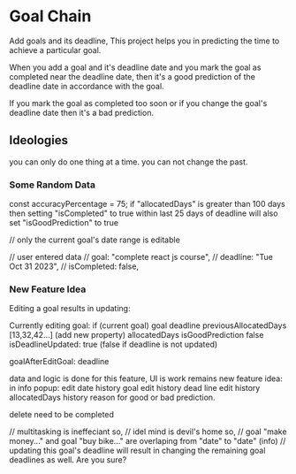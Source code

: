 # Goal Chain

Add goals and its deadline, This project helps you in predicting the time to achieve a particular goal.

When you add a goal and it's deadline date and you mark the goal as completed near the deadline date, then it's a good prediction of the deadline date in accordance with the goal.

If you mark the goal as completed too soon or if you change the goal's deadline date then it's a bad prediction.

## Ideologies

you can only do one thing at a time.
you can not change the past.

### Some Random Data

const accuracyPercentage = 75; if "allocatedDays" is greater than 100 days then setting "isCompleted" to true within last 25 days of deadline will also set "isGoodPrediction" to true

// only the current goal's date range is editable

// user entered data
// goal: "complete react js course",
// deadline: "Tue Oct 31 2023",
// isCompleted: false,

### New Feature Idea

Editing a goal results in updating:

Currently editing goal: if (current goal)
goal
deadline
previousAllocatedDays [13,32,42...] (add new property)
allocatedDays
isGoodPrediction false
isDeadlineUpdated: true (false if deadline is not updated)

goalAfterEditGoal:
deadline

data and logic is done for this feature, UI is work remains
new feature idea:
in info popup:
edit date history
goal edit history
dead line edit history
allocatedDays history
reason for good or bad prediction.

delete need to be completed

// multitasking is ineffeciant so,
// idel mind is devil's home so,
// goal "make money..." and goal "buy bike..." are overlaping from "date" to "date" (info)
// updating this goal's deadline will result in changing the remaining goal deadlines as well. Are you sure?
